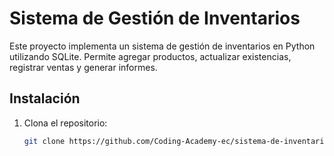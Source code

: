 # Sistema de Gestión de Inventarios

Este proyecto implementa un sistema de gestión de inventarios en Python utilizando SQLite. Permite agregar productos, actualizar existencias, registrar ventas y generar informes.

## Instalación

1. Clona el repositorio:

   ```bash
   git clone https://github.com/Coding-Academy-ec/sistema-de-inventario-ElkinD18.git
